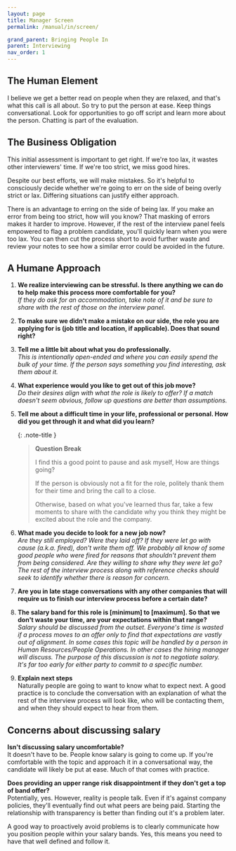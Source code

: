 ```yaml
---
layout: page
title: Manager Screen
permalink: /manual/in/screen/

grand_parent: Bringing People In
parent: Interviewing
nav_order: 1
---
```


## The Human Element

I believe we get a better read on people when they are relaxed, and that's
what this call is all about. So try to put the person at ease. Keep things
conversational. Look for opportunities to go off script and learn more about
the person. Chatting is part of the evaluation.

## The Business Obligation

This initial assessment is important to get right. If we're too lax, it wastes
other interviewers' time. If we're too strict, we miss good hires.

Despite our best efforts, we will make mistakes. So it's helpful to consciously
decide whether we're going to err on the side of being overly strict or lax.
Differing situations can justify either approach.

There is an advantage to erring on the side of being lax. If you make an
error from being too strict, how will you know? That masking of errors makes it
harder to improve. However, if the rest of the interview panel feels empowered
to flag a problem candidate, you'll quickly learn when you were too lax. You
can then cut the process short to avoid further waste and review your notes to
see how a similar error could be avoided in the future.

## A Humane Approach

1. **We realize interviewing can be stressful. Is there anything we can do to
help make this process more comfortable for you?**  
*If they do ask for an accommodation, take note of it and be sure to share with
the rest of those on the interview panel.*

2. **To make sure we didn't make a mistake on our side, the role you are
applying for is (job title and location, if applicable). Does that sound
right?**  

3. **Tell me a little bit about what you do professionally.**  
*This is intentionally open-ended and where you can easily spend the bulk of
your time. If the person says something you find interesting, ask them about
it.*

4. **What experience would you like to get out of this job move?**  
*Do their desires align with what the role is likely to offer? If a match
doesn't seem obvious, follow up questions are better than assumptions.*

5. **Tell me about a difficult time in your life, professional or personal. How
did you get through it and what did you learn?**  

    {: .note-title }
    >   **Question Break**
    >
    >   I find this a good point to pause and ask myself, How are things going?
    >
    >   If the person is obviously not a fit for the role, politely thank them for
    >   their time and bring the call to a close.
    >
    >   Otherwise, based on what you've learned thus far, take a few moments to
    >   share with the candidate why you think they might be excited about the role
    >   and the company.

6. **What made you decide to look for a new job now?**  
*Are they still employed? Were they laid off? If they were let go with cause
(a.k.a. fired), don't write them off. We probably all know of some good people
who were fired for reasons that shouldn't prevent them from being considered.
Are they willing to share why they were let go? The rest of the interview
process along with reference checks should seek to identify whether there is
reason for concern.*

7. **Are you in late stage conversations with any other companies that will
require us to finish our interview process before a certain date?**  

8. **The salary band for this role is [minimum] to [maximum]. So that we don't
waste your time, are your expectations within that range?**  
*Salary should be discussed from the outset. Everyone's time is wasted if
a process moves to an offer only to find that expectations are vastly out
of alignment. In some cases this topic will be handled by a person in Human
Resources/People Operations. In other cases the hiring manager will discuss.
The purpose of this discussion is not to negotiate salary. It's far too early
for either party to commit to a specific number.*

9. **Explain next steps**  
Naturally people are going to want to know what to expect next. A good
practice is to conclude the conversation with an explanation of what
the rest of the interview process will look like, who will be contacting
them, and when they should expect to hear from them.

## Concerns about discussing salary

**Isn't discussing salary uncomfortable?**  
It doesn't have to be. People know salary is going to come up. If you're
comfortable with the topic and approach it in a conversational way, the
candidate will likely be put at ease. Much of that comes with practice.

**Does providing an upper range risk disappointment if they don't get a
top of band offer?**  
Potentially, yes. However, reality is people talk. Even if it's against
company policies, they'll eventually find out what peers are being paid.
Starting the relationship with transparency is better than finding out it's a
problem later.

A good way to proactively avoid problems is to clearly communicate how you
position people within your salary bands. Yes, this means you need to have
that well defined and follow it.